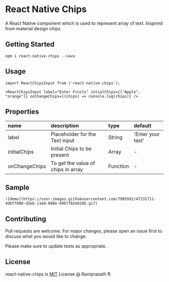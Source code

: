 # React Native Chips 

A React Native component which is used to represent array of text. Inspired from material design chips

## Getting Started


`npm i react-native-chips --save`

## Usage

```
import ReactChipsInput from ('react-native-chips');

<ReactChipsInput label="Enter Fruits" intialChips={["Apple", "orange"]} onChangeChips={(chips) => console.log(chips)} />
```

## Properties
 name                 | description                                 | type     | default
:-------------------- |:------------------------------------------- |:-------- |:------------------
 label            | Placeholder for the Text input                     | String    | 'Enter your text'
initialChips            | Initial Chips to be present                     | Array    | -
onChangeChips            | To get the value of chips in array                     | Function    | -
## Sample
```
![demo](https://user-images.githubusercontent.com/7905501/47231711-4dbff080-d3eb-11e8-888e-09b7782e8105.gif)
```

## Contributing
Pull requests are welcome. For major changes, please open an issue first to discuss what you would like to change.

Please make sure to update tests as appropriate.

## License
react-native-chips is [MIT](https://choosealicense.com/licenses/mit/) License @ Ramprasath R 
